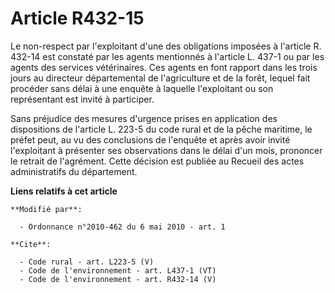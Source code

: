 # Article R432-15

Le non-respect par l'exploitant d'une des obligations imposées à l'article R. 432-14 est constaté par les agents mentionnés à
l'article L. 437-1 ou par les agents des services vétérinaires. Ces agents en font rapport dans les trois jours au directeur
départemental de l'agriculture et de la forêt, lequel fait procéder sans délai à une enquête à laquelle l'exploitant ou son
représentant est invité à participer. 

Sans préjudice des mesures d'urgence prises en application des dispositions de l'article L. 223-5 du code rural et de la
pêche maritime, le préfet peut, au vu des conclusions de l'enquête et après avoir invité l'exploitant à présenter ses
observations dans le délai d'un mois, prononcer le retrait de l'agrément. Cette décision est publiée au Recueil des actes
administratifs du département.

**Liens relatifs à cet article**

	**Modifié par**:

	  - Ordonnance n°2010-462 du 6 mai 2010 - art. 1

	**Cite**:

	  - Code rural - art. L223-5 (V)
	  - Code de l'environnement - art. L437-1 (VT)
	  - Code de l'environnement - art. R432-14 (V)
